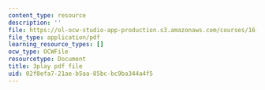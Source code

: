 ```yaml
---
content_type: resource
description: ''
file: https://ol-ocw-studio-app-production.s3.amazonaws.com/courses/16-346-astrodynamics-fall-2008/02f8efa721aeb5aa85bcbc9ba344a4f5_SJI-SAs1Rnk.pdf
file_type: application/pdf
learning_resource_types: []
ocw_type: OCWFile
resourcetype: Document
title: 3play pdf file
uid: 02f8efa7-21ae-b5aa-85bc-bc9ba344a4f5
---
```


